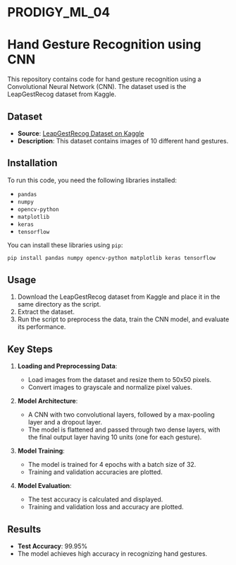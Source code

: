 # PRODIGY_ML_04


# Hand Gesture Recognition using CNN

This repository contains code for hand gesture recognition using a Convolutional Neural Network (CNN). The dataset used is the LeapGestRecog dataset from Kaggle.

## Dataset

- **Source**: [LeapGestRecog Dataset on Kaggle](https://www.kaggle.com/datasets/gti-upm/leapgestrecog)
- **Description**: This dataset contains images of 10 different hand gestures.

## Installation

To run this code, you need the following libraries installed:

- `pandas`
- `numpy`
- `opencv-python`
- `matplotlib`
- `keras`
- `tensorflow`

You can install these libraries using `pip`:

```bash
pip install pandas numpy opencv-python matplotlib keras tensorflow
```

## Usage

1. Download the LeapGestRecog dataset from Kaggle and place it in the same directory as the script.
2. Extract the dataset.
3. Run the script to preprocess the data, train the CNN model, and evaluate its performance.

## Key Steps

1. **Loading and Preprocessing Data**:
    - Load images from the dataset and resize them to 50x50 pixels.
    - Convert images to grayscale and normalize pixel values.

2. **Model Architecture**:
    - A CNN with two convolutional layers, followed by a max-pooling layer and a dropout layer.
    - The model is flattened and passed through two dense layers, with the final output layer having 10 units (one for each gesture).

3. **Model Training**:
    - The model is trained for 4 epochs with a batch size of 32.
    - Training and validation accuracies are plotted.

4. **Model Evaluation**:
    - The test accuracy is calculated and displayed.
    - Training and validation loss and accuracy are plotted.

## Results

- **Test Accuracy**: 99.95%
- The model achieves high accuracy in recognizing hand gestures.
